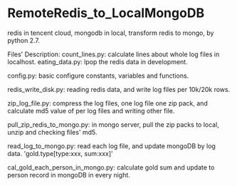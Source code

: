 # RemoteRedis_to_LocalMongoDB
redis in tencent cloud, mongodb in local, transform redis to mongo, by python 2.7.

Files' Description:
  count_lines.py: calculate lines about whole log files in localhost.
  eating_data.py: lpop the redis data in development.

  config.py: 
      basic configure constants, variables and functions.
  
  redis_write_disk.py: 
      reading redis data, and write log files per 10k/20k rows.
      
  zip_log_file.py: 
      compress the log files, one log file one zip pack, and calculate md5 value of per log files and writing other file.
      
  pull_zip_redis_to_mongo.py: 
      in mongo server, pull the zip packs to local, unzip and checking files' md5.
      
  read_log_to_mongo.py: 
      read each log file, and update mongoDB by log data. 'gold.type[type:xxx, sum:xxx]'
      
  cal_gold_each_person_in_mongo.py: 
      calculate gold sum and update to person record in mongoDB in every night.
